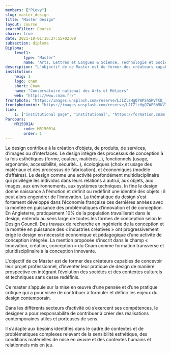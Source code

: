 ```yaml
---
members: ["PLevy"]
slug: master_design
title: "Master Design"
layout: course
searchFilter: Course
chaire: true
date: 2021-10-01T16:27:15+02:00
subsection: diploma
Diploma:
    level1:
        type: "Master"
        name: "Arts, Lettres et Langues & Science, Technologie et Société"
description: "L'objectif de ce Master est de former des créateurs capables de concevoir leur projet professionnel, d’inventer leur pratique de design de manière prospective en intégrant l’évolution des sociétés et des contextes culturels et techniques sans cesse redéfinis."
institution:
    heig: 1
    logo: cnam
    short: Cnam
    name: "Conservatoire national des Arts et Métiers"
    web: "https://www.cnam.fr/"
frontphoto: "https://images.unsplash.com/reserve/LJIZlzHgQ7WPSh5KVTCB_Typewriter.jpg?q=80&w=5196&auto=format&fit=crop&ixlib=rb-4.0.3&ixid=M3wxMjA3fDB8MHxwaG90by1wYWdlfHx8fGVufDB8fHx8fA%3D%3D"
frontphotomini: "https://images.unsplash.com/reserve/LJIZlzHgQ7WPSh5KVTCB_Typewriter.jpg?q=80&w=500&auto=format&fit=crop&ixlib=rb-4.0.3&ixid=M3wxMjA3fDB8MHxwaG90by1wYWdlfHx8fGVufDB8fHx8fA%3D%3D"
link:
    1: ["institutional page", "institutional", "https://formation.cnam.fr/rechercher-par-discipline/master-arts-lettres-langues-mention-design-parcours-creation-projets-transdisciplinarite-1085664.kjsp"]
Parcours:
    MR15001A:
        code: MR15001A
        order: 1
---
```


Le design contribue à la création d’objets, de produits, de services, d’images ou d’interfaces. Le design intègre des processus de conception à la fois esthétiques (forme, couleur, matières…), fonctionnels (usage, ergonomie, accessibilité, sécurité…), écologiques (choix et usage des matériaux et des processus de fabrication), et économiques (modèle d’affaires). Le design comme une activité profondément multidisciplinaire qui privilégie les individus dans leurs relations à autrui, aux objets, aux images, aux environnements, aux systèmes techniques. In fine le design donne naissance à l'émotion et définit ou redéfinit une identité des objets ; il peut alors engendrer de l’innovation. La thématique du design s’est fortement développé dans l’économie française ces dernières années avec la montée en puissance des problématiques d’innovation et de conception. En Angleterre, pratiquement 10% de la population travaillerait dans le design, entendu au sens large de toutes les formes de conception selon le Design Council. Des travaux de recherche en ingénierie de la conception et la montée en puissance des « industries créatives » ont progressivement érigé le design en nécessité économique et pédagogique d’une activité de conception intégrée. La mention proposée s’inscrit dans le champ « Innovation, création, conception » du Cnam comme formation transverse et pluridisciplinaire à la conception innovante.

L'objectif de ce Master est de former des créateurs capables de concevoir leur projet professionnel, d’inventer leur pratique de design de manière prospective en intégrant l’évolution des sociétés et des contextes culturels et techniques sans cesse redéfinis.

Ce master s’appuie sur la mise en œuvre d’une pensée et d’une pratique critique qui a pour visée de contribuer à formuler et définir les enjeux du design contemporain.

Dans les différents secteurs d’activité où s’exercent ses compétences, le designer a pour responsabilité de contribuer à créer des réalisations contemporaines utiles et porteuses de sens.

Il s’adapte aux besoins identifiés dans le cadre de contextes et de problématiques complexes relevant de la sensibilité esthétique, des conditions matérielles de mise en œuvre et des contextes humains et relationnels mis en jeu.</p>